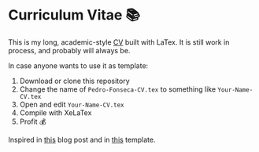 # Curriculum Vitae :books:

This is my long, academic-style [CV](https://github.com/pedro-teles-fonseca/curriculum-vitae-eng/blob/master/Pedro-Fonseca-CV.pdf) built with LaTex. It is still work in process, and probably will always be.

In case anyone wants to use it as template:

1. Download or clone this repository
2. Change the name of `Pedro-Fonseca-CV.tex` to something like `Your-Name-CV.tex`
3. Open and edit `Your-Name-CV.tex`
4. Compile with XeLaTex
5. Profit :moneybag:

Inspired in [this](https://texblog.org/2012/04/25/writing-a-cv-in-latex/) blog post and in [this](https://www.latextemplates.com/template/freeman-cv) template.
